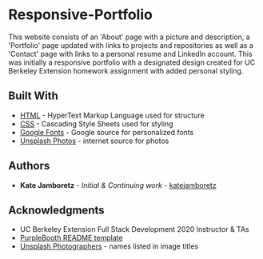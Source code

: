 # Responsive-Portfolio

This website consists of an 'About' page with a picture and description, a 'Portfolio' page updated with links to projects and repositories as well as a 'Contact' page with links to a personal resume and LinkedIn account. This was initially a responsive portfolio with a designated design created for UC Berkeley Extension homework assignment with added personal styling.

## Built With

- [HTML](https://developer.mozilla.org/en-US/docs/Web/HTML) - HyperText Markup Language used for structure
- [CSS](https://developer.mozilla.org/en-US/docs/Web/CSS) - Cascading Style Sheets used for styling
- [Google Fonts](https://fonts.google.com) - Google source for personalized fonts
- [Unsplash Photos](https://unsplash.com) - internet source for photos

## Authors

- **Kate Jamboretz** - _Initial & Continuing work_ - [katejamboretz](https://github.com/katejamboretz)

## Acknowledgments

- UC Berkeley Extension Full Stack Development 2020 Instructor & TAs
- [PurpleBooth README template](https://gist.github.com/PurpleBooth/109311bb0361f32d87a2)
- [Unsplash Photographers](https://unsplash.com) - names listed in image titles
